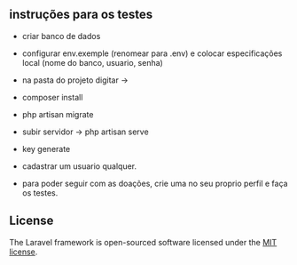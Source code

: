## instruções para os testes

- criar banco de dados

- configurar env.exemple (renomear para .env) e colocar especificações local (nome do banco, usuario, senha)

 - na pasta do projeto digitar ->

- composer install

- php artisan migrate

- subir servidor -> php artisan serve

- key generate

- cadastrar um usuario qualquer. 

- para poder seguir com as doações, crie uma no seu proprio perfil e faça os testes.


## License

The Laravel framework is open-sourced software licensed under the [MIT license](https://opensource.org/licenses/MIT).
